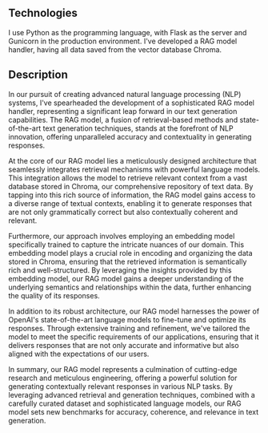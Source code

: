 ## Technologies

I use Python as the programming language, with Flask as the server and Gunicorn in the production environment.
I've developed a RAG model handler, having all data saved from the vector database Chroma.

## Description

In our pursuit of creating advanced natural language processing (NLP) systems, I've spearheaded the development of a sophisticated RAG model handler, representing a significant leap forward in our text generation capabilities. 
The RAG model, a fusion of retrieval-based methods and state-of-the-art text generation techniques, stands at the forefront of NLP innovation, offering unparalleled accuracy and contextuality in generating responses.

At the core of our RAG model lies a meticulously designed architecture that seamlessly integrates retrieval mechanisms with powerful language models. 
This integration allows the model to retrieve relevant context from a vast database stored in Chroma, our comprehensive repository of text data.
By tapping into this rich source of information, the RAG model gains access to a diverse range of textual contexts, enabling it to generate responses that are not only grammatically correct but also contextually coherent and relevant.

Furthermore, our approach involves employing an embedding model specifically trained to capture the intricate nuances of our domain.
This embedding model plays a crucial role in encoding and organizing the data stored in Chroma, ensuring that the retrieved information is semantically rich and well-structured.
By leveraging the insights provided by this embedding model, our RAG model gains a deeper understanding of the underlying semantics and relationships within the data, further enhancing the quality of its responses.

In addition to its robust architecture, our RAG model harnesses the power of OpenAI's state-of-the-art language models to fine-tune and optimize its responses. 
Through extensive training and refinement, we've tailored the model to meet the specific requirements of our applications, ensuring that it delivers responses that are not only accurate and informative but also aligned with the expectations of our users.

In summary, our RAG model represents a culmination of cutting-edge research and meticulous engineering, offering a powerful solution for generating contextually relevant responses in various NLP tasks. 
By leveraging advanced retrieval and generation techniques, combined with a carefully curated dataset and sophisticated language models, our RAG model sets new benchmarks for accuracy, coherence, and relevance in text generation.
